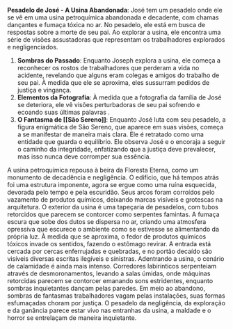 **Pesadelo de José - A Usina Abandonada**: José tem um pesadelo onde ele se vê em uma usina petroquímica abandonada e decadente, com chamas dançantes e fumaça tóxica no ar. No pesadelo, ele está em busca de respostas sobre a morte de seu pai. Ao explorar a usina, ele encontra uma série de visões assustadoras que representam os trabalhadores explorados e negligenciados.

1. **Sombras do Passado**: Enquanto Joseph explora a usina, ele começa a reconhecer os rostos de trabalhadores que perderam a vida no acidente, revelando que alguns eram colegas e amigos do trabalho de seu pai. À medida que ele se aproxima, eles sussurram pedidos de justiça e vingança.
2. **Elementos da Fotografia**: À medida que a fotografia da família de José se deteriora, ele vê visões perturbadoras de seu pai sofrendo e ecoando suas últimas palavras .
3. **O Fantasma de [[São Sereno]]**: Enquanto José luta com seu pesadelo, a figura enigmática de São Sereno, que aparece em suas visões, começa a se manifestar de maneira mais clara. Ele é retratado como uma entidade que guarda o equilíbrio. Ele observa José e o encoraja a seguir o caminho da integridade, enfatizando que a justiça deve prevalecer, mas isso nunca deve corromper sua essência.

A usina petroquímica repousa à beira da Floresta Eterna, como um monumento de decadência e negligência. O edifício, que há tempos atrás foi uma estrutura imponente, agora se ergue como uma ruína esquecida, devorada pelo tempo e pela escuridão. Seus arcos foram corroídos pelo vazamento de produtos químicos, deixando marcas visíveis e grotescas na arquitetura. O exterior da usina é uma tapeçaria de pesadelos, com tubos retorcidos que parecem se contorcer como serpentes famintas. A fumaça escura que sobe dos dutos se dispersa no ar, criando uma atmosfera opressiva que escurece o ambiente como se estivesse se alimentando da própria luz. À medida que se aproxima, o fedor de produtos químicos tóxicos invade os sentidos, fazendo o estômago revirar. A entrada está cercada por cercas enferrujadas e quebradas, e no portão decaído são visíveis diversas escritas ilegíveis e sinistras. Adentrando a usina, o cenário de calamidade é ainda mais intenso. Corredores labirínticos serpenteiam através de desmoronamentos, levando a salas úmidas, onde máquinas retorcidas parecem se contorcer emanando sons estridentes, enquanto sombras inquietantes dançam pelas paredes. Em meio ao abandono, sombras de fantasmas trabalhadores vagam pelas instalações, suas formas esfumaçadas choram por justiça. O pesadelo da negligência, da exploração e da ganância parece estar vivo nas entranhas da usina, a maldade e o horror se entrelaçam de maneira inquietante.